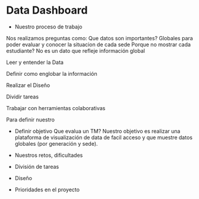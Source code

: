# Data Dashboard


- Nuestro proceso de trabajo

Nos realizamos preguntas como:
Que datos son importantes? Globales para poder evaluar y conocer la situacion de cada sede
Porque no mostrar cada estudiante? No es un dato que refleje información global

Leer y entender la Data

Definir como englobar la información

Realizar el Diseño

Dividir tareas

Trabajar con herramientas colaborativas

Para definir nuestro

- Definir objetivo
Que evalua un TM?
Nuestro objetivo es realizar una plataforma de visualización de data de facil acceso y que muestre datos globales (por generación y sede).



- Nuestros retos, dificultades
- División de tareas
- Diseño
- Prioridades en el proyecto
